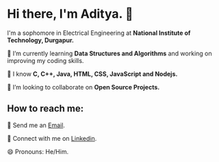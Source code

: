 # Hi there, I'm Aditya. 👋

I'm a sophomore in Electrical Engineering at **National Institute of Technology, Durgapur.**

🌱 I’m currently learning **Data Structures and Algorithms** and working on improving my coding skills.

🌱 I know **C, C++, Java, HTML, CSS, JavaScript and Nodejs.**

👯 I’m looking to collaborate on **Open Source Projects.**

## How to reach me:
📧 Send me an [Email](http://adityamitra1911@gmail.com).

🤝 Connect with me on [Linkedin](http://www.linkedin.com/in/aditya-mitra-3505801b1).

😄 Pronouns: He/Him.
<!--
**mitraditya/mitraditya** is a ✨ _special_ ✨ repository because its `README.md` (this file) appears on your GitHub profile.

Here are some ideas to get you started:

- 🔭 I’m currently working on ...
- 🌱 I’m currently learning ...
- 👯 I’m looking to collaborate on ...
- 🤔 I’m looking for help with ...
- 💬 Ask me about ...
- 📫 How to reach me: ...
- 😄 Pronouns: ...
- ⚡ Fun fact: ...
-->
